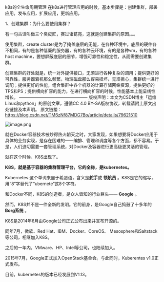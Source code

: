 k8s的全生命周期管理
在k8s进行管理应用的时候，基本步骤是：创建集群，部署应用，发布应用，扩展应用，更新应用。

1、创建集群：为什么要使用集群？

有一句古话叫做三个臭皮匠，赛过诸葛亮，这就是创建集群的原因。。。



使用集群，create cluster是为了掩盖底层的无能，在各种环境中，底层的硬件各不相同，有的是各种低廉的服务器，有的各种云环境，有的是各种vm，有的各种host machine，要想屏蔽底层的细节，增强可靠性和稳定性，从而需要创建集群。



创建集群的好处就是，统一对外提供接口，无须进行各种复杂的调用；提供更好的可靠性，服务器宕机那么频繁，物理磁盘那么容易损坏，无须担心，集群统一进行调配；提供更好的性能，组合集群中各个机器的计算存储网络资源，提供更好的TPS和PS；提供横向扩容的能力，在进行横向扩容的时候，性能基本上能呈线性增长。
————————————————
版权声明：本文为CSDN博主「运维Linux和python」的原创文章，遵循CC 4.0 BY-SA版权协议，转载请附上原文出处链接及本声明。
原文链接：https://blog.csdn.net/TM6zNf87MDG7Bo/article/details/79621510



![image.png](./assets/image.png)




就在Docker容器技术被炒得热火朝天之时，大家发现，如果想要将Docker应用于具体的业务实现，是存在困难的——编排、管理和调度等各个方面，都不容易。于是，人们迫切需要一套管理系统，对Docker及容器进行更高级更灵活的管理。

就在这个时候，K8S出现了。

**K8S，就是基于容器的集群管理平台，它的全称，是kubernetes。**

Kubernetes 这个单词来自于希腊语，含义是**舵手**或 **领航员** 。K8S是它的缩写，用“8”字替代了“ubernete”这8个字符。




和Docker不同，K8S的创造者，是众人皆知的行业巨头—— **Google** 。

然而，K8S并不是一件全新的发明。它的前身，是Google自己捣鼓了十多年的 **Borg系统** 。

K8S是2014年6月由Google公司正式公布出来并宣布开源的。

同年7月，微软、Red Hat、IBM、Docker、CoreOS、 Mesosphere和Saltstack 等公司，相继加入K8S。

之后的一年内，VMware、HP、Intel等公司，也陆续加入。

2015年7月，Google正式加入OpenStack基金会。与此同时，Kuberentes v1.0正式发布。

目前，kubernetes的版本已经发展到V1.13。
